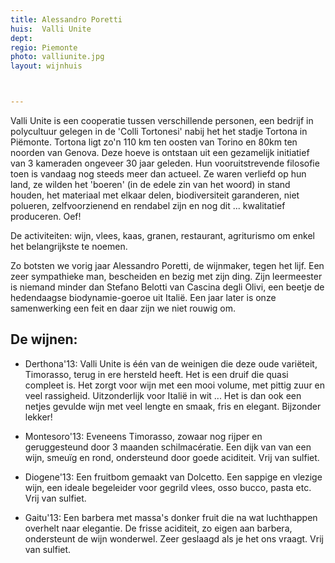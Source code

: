 ```yaml
---
title: Alessandro Poretti
huis:  Valli Unite
dept:  
regio: Piemonte
photo: valliunite.jpg
layout: wijnhuis



---
```

Valli Unite is een cooperatie tussen verschillende personen, een bedrijf in polycultuur gelegen in de 'Colli Tortonesi' nabij het het stadje Tortona in Piëmonte. 
Tortona ligt zo'n 110 km ten oosten van Torino en 80km ten noorden van Genova.
Deze hoeve is ontstaan uit een gezamelijk initiatief van 3 kameraden ongeveer 30 jaar geleden. Hun vooruitstrevende filosofie toen is vandaag nog steeds meer dan actueel. 
Ze waren verliefd op hun land, ze wilden het 'boeren' (in de edele zin van het woord) in stand houden, het materiaal met elkaar delen, biodiversiteit garanderen, niet polueren, 
zelfvoorzienend en rendabel zijn en nog dit ... kwalitatief produceren. Oef!

De activiteiten: wijn, vlees, kaas, granen, restaurant, agriturismo om enkel het belangrijkste te noemen.

Zo botsten we vorig jaar Alessandro Poretti, de wijnmaker, tegen het lijf. Een zeer sympathieke man, bescheiden en bezig met zijn ding. Zijn leermeester is niemand minder dan
Stefano Belotti van Cascina degli Olivi, een beetje de hedendaagse biodynamie-goeroe uit Italië.
Een jaar later is onze samenwerking een feit en daar zijn we niet rouwig om.

De wijnen:
----------
* Derthona'13: Valli Unite is één van de weinigen die deze oude variëteit, Timorasso, terug in ere hersteld heeft. Het is een druif die quasi compleet is. Het zorgt voor wijn 
met een mooi volume, met pittig zuur en veel rassigheid. Uitzonderlijk voor Italië in wit ... Het is dan ook een netjes gevulde wijn met veel lengte en smaak, fris en elegant. Bijzonder lekker!

* Montesoro'13: Eveneens Timorasso, zowaar nog rijper en geruggesteund door 3 maanden schilmacératie. Een dijk van van een wijn, smeuïg en rond, ondersteund door goede aciditeit. Vrij van sulfiet.

* Diogene'13: Een fruitbom gemaakt van Dolcetto. Een sappige en vlezige wijn, een ideale begeleider voor gegrild vlees, osso bucco, pasta etc. Vrij van sulfiet. 

* Gaitu'13: Een barbera met massa's donker fruit die na wat luchthappen overhelt naar elegantie. De frisse aciditeit, zo eigen aan barbera, ondersteunt de wijn wonderwel. 
Zeer geslaagd als je het ons vraagt. Vrij van sulfiet. 
 
  




   
